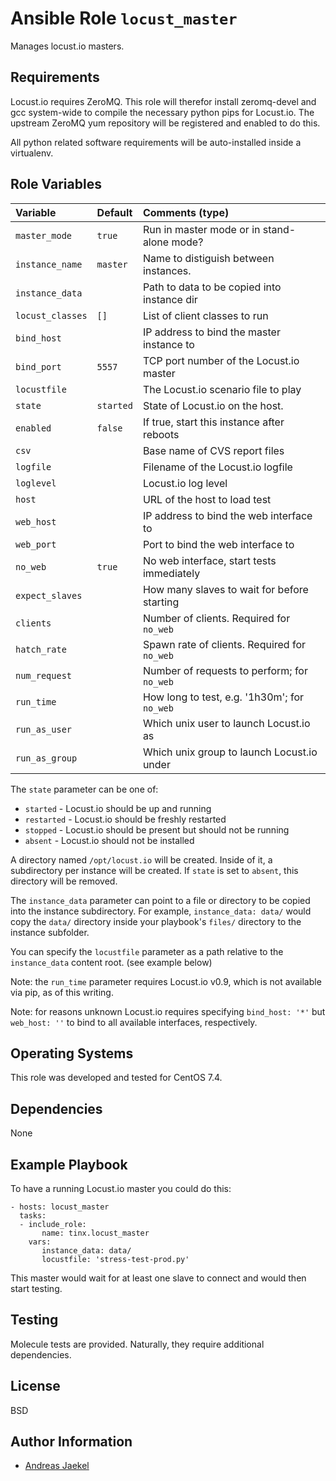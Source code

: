 # Ansible Role `locust_master`

Manages locust.io masters.

## Requirements

Locust.io requires ZeroMQ. This role will therefor install
zeromq-devel and gcc system-wide to compile the necessary python
pips for Locust.io. The upstream ZeroMQ yum repository will be
registered and enabled to do this.

All python related software requirements will be auto-installed
inside a virtualenv.

## Role Variables

| Variable        | Default   | Comments (type)                              |
| :---            | :---      | :---                                         |
| `master_mode`   | `true`    | Run in master mode or in stand-alone mode?   |
| `instance_name` | `master`  | Name to distiguish between instances.        |
| `instance_data` |           | Path to data to be copied into instance dir  |
| `locust_classes`| `[]`      | List of client classes to run                |
| `bind_host`     |           | IP address to bind the master instance to    |
| `bind_port`     | `5557`    | TCP port number of the Locust.io master      |
| `locustfile`    |           | The Locust.io scenario file to play          |
| `state`         | `started` | State of Locust.io on the host.              |
| `enabled`       | `false`   | If true, start this instance after reboots   |
| `csv`           |           | Base name of CVS report files                |
| `logfile`       |           | Filename of the Locust.io logfile            |
| `loglevel`      |           | Locust.io log level                          |
| `host`          |           | URL of the host to load test                 |
| `web_host`      |           | IP address to bind the web interface to      |
| `web_port`      |           | Port to bind the web interface to            |
| `no_web`        | `true`    | No web interface, start tests immediately    |
| `expect_slaves` |           | How many slaves to wait for before starting  |
| `clients`       |           | Number of clients. Required for `no_web`     |
| `hatch_rate`    |           | Spawn rate of clients. Required for `no_web` |
| `num_request`   |           | Number of requests to perform; for `no_web`  |
| `run_time`      |           | How long to test, e.g. '1h30m'; for `no_web` |
| `run_as_user`   |           | Which unix user to launch Locust.io as       |
| `run_as_group`  |           | Which unix group to launch Locust.io under   |

The `state` parameter can be one of:

* `started` - Locust.io should be up and running
* `restarted` - Locust.io should be freshly restarted
* `stopped` - Locust.io should be present but should not be running
* `absent` - Locust.io should not be installed

A directory named `/opt/locust.io` will be created. Inside of it, a
subdirectory per instance will be created. If `state` is set to `absent`,
this directory will be removed.

The `instance_data` parameter can point to a file or directory to
be copied into the instance subdirectory. For example, `instance_data: data/`
would copy the `data/` directory inside your playbook's `files/` directory
to the instance subfolder.

You can specify the `locustfile` parameter as a path relative to the
`instance_data` content root. (see example below)

Note: the `run_time` parameter requires Locust.io v0.9, which is not
available via pip, as of this writing.

Note: for reasons unknown Locust.io requires specifying `bind_host: '*'` but `web_host: ''` to bind to all available interfaces, respectively.

## Operating Systems

This role was developed and tested for CentOS 7.4.

## Dependencies

None

## Example Playbook

To have a running Locust.io master you could do this:

    - hosts: locust_master
      tasks:
      - include_role:
           name: tinx.locust_master
        vars:
           instance_data: data/
           locustfile: 'stress-test-prod.py'

This master would wait for at least one slave to connect and would
then start testing.

## Testing

Molecule tests are provided. Naturally, they require additional dependencies.

## License

BSD

## Author Information

 - [Andreas Jaekel](https://github.com/tinx/)
